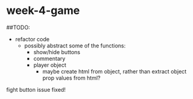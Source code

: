 # week-4-game

##TODO:

- refactor code
  - possibly abstract some of the functions:
    - show/hide buttons
    - commentary
    - player object
      - maybe create html from object, rather than extract object prop values from html?

fight button issue fixed!

